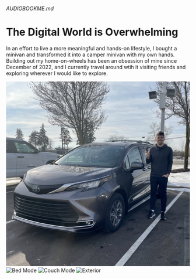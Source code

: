 *AUDIOBOOKME.md*

# The Digital World is Overwhelming
In an effort to live a more meaningful and hands-on lifestyle, I bought a minivan and transformed it into a camper minivan with my own hands. Building out my home-on-wheels has been an obsession of mine since December of 2022, and I currently travel around wtih it visiting friends and exploring wherever I would like to explore.

![When I got Vana Del Rey](IMG_2647.JPEG)
![Bed Mode](IMG_3540.HEIC)
![Couch Mode](IMG_3566.HEIC)
![Exterior](IMG_3586.HEIC)
